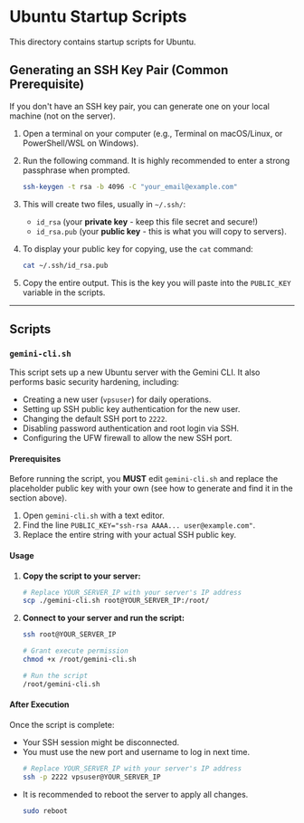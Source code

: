 # Ubuntu Startup Scripts

This directory contains startup scripts for Ubuntu.

## Generating an SSH Key Pair (Common Prerequisite)

If you don't have an SSH key pair, you can generate one on your local machine (not on the server).

1.  Open a terminal on your computer (e.g., Terminal on macOS/Linux, or PowerShell/WSL on Windows).
2.  Run the following command. It is highly recommended to enter a strong passphrase when prompted.
    ```bash
    ssh-keygen -t rsa -b 4096 -C "your_email@example.com"
    ```
3.  This will create two files, usually in `~/.ssh/`:
    *   `id_rsa` (your **private key** - keep this file secret and secure!)
    *   `id_rsa.pub` (your **public key** - this is what you will copy to servers).

4.  To display your public key for copying, use the `cat` command:
    ```bash
    cat ~/.ssh/id_rsa.pub
    ```
5.  Copy the entire output. This is the key you will paste into the `PUBLIC_KEY` variable in the scripts.

---

## Scripts

### `gemini-cli.sh`

This script sets up a new Ubuntu server with the Gemini CLI. It also performs basic security hardening, including:

*   Creating a new user (`vpsuser`) for daily operations.
*   Setting up SSH public key authentication for the new user.
*   Changing the default SSH port to `2222`.
*   Disabling password authentication and root login via SSH.
*   Configuring the UFW firewall to allow the new SSH port.

#### Prerequisites

Before running the script, you **MUST** edit `gemini-cli.sh` and replace the placeholder public key with your own (see how to generate and find it in the section above).

1.  Open `gemini-cli.sh` with a text editor.
2.  Find the line `PUBLIC_KEY="ssh-rsa AAAA... user@example.com"`.
3.  Replace the entire string with your actual SSH public key.

#### Usage

1.  **Copy the script to your server:**
    ```bash
    # Replace YOUR_SERVER_IP with your server's IP address
    scp ./gemini-cli.sh root@YOUR_SERVER_IP:/root/
    ```

2.  **Connect to your server and run the script:**
    ```bash
    ssh root@YOUR_SERVER_IP

    # Grant execute permission
    chmod +x /root/gemini-cli.sh

    # Run the script
    /root/gemini-cli.sh
    ```

#### After Execution

Once the script is complete:

*   Your SSH session might be disconnected.
*   You must use the new port and username to log in next time.
    ```bash
    # Replace YOUR_SERVER_IP with your server's IP address
    ssh -p 2222 vpsuser@YOUR_SERVER_IP
    ```
*   It is recommended to reboot the server to apply all changes.
    ```bash
    sudo reboot
    ```
